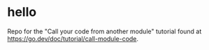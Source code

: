 # hello
Repo for the "Call your code from another module" tutorial found at https://go.dev/doc/tutorial/call-module-code.
